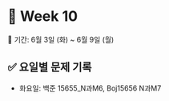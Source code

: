﻿# 📘 Week 10

<!-- 기간 시작 -->
📆 기간: 6월 3일 (화) ~ 6월 9일 (월)
<!-- 기간 끝 -->

<!-- 요일별 기록 시작 -->
## ✅ 요일별 문제 기록
- 화요일: 백준 15655_N과M6, Boj15656 N과M7
<!-- 요일별 기록 끝 -->